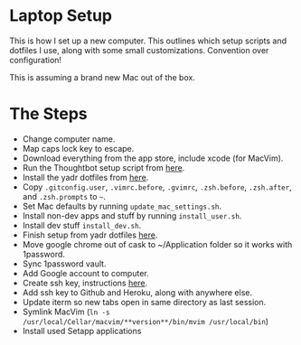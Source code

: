 # Laptop Setup

This is how I set up a new computer. This outlines which setup scripts and dotfiles I use, along with some small customizations. Convention over configuration!

This is assuming a brand new Mac out of the box.

# The Steps

- Change computer name.
- Map caps lock key to escape.
- Download everything from the app store, include xcode (for MacVim).
- Run the Thoughtbot setup script from [here](https://github.com/thoughtbot/laptop).
- Install the yadr dotfiles from [here](https://github.com/skwp/dotfiles).
- Copy `.gitconfig.user`, `.vimrc.before`, `.gvimrc`, `.zsh.before`, `.zsh.after`, and `.zsh.prompts` to `~`.
- Set Mac defaults by running `update_mac_settings.sh`.
- Install non-dev apps and stuff by running `install_user.sh`.
- Install dev stuff `install_dev.sh`.
- Finish setup from yadr dotfiles [here](https://github.com/skwp/dotfiles#wait-youre-not-done-do-this).
- Move google chrome out of cask to ~/Application folder so it works with 1password.
- Sync 1password vault.
- Add Google account to computer.
- Create ssh key, instructions [here](https://help.github.com/articles/generating-ssh-keys/).
- Add ssh key to Github and Heroku, along with anywhere else.
- Update iterm so new tabs open in same directory as last session.
- Symlink MacVim (`ln -s /usr/local/Cellar/macvim/**version**/bin/mvim /usr/local/bin`)
- Install used Setapp applications
